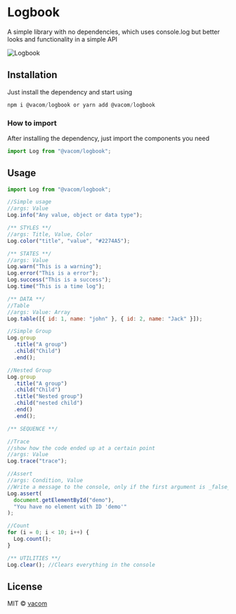 # Logbook

A simple library with no dependencies, which uses console.log but better looks and functionality in a simple API

![Logbook](http://i63.tinypic.com/sev9tg.jpg)

## Installation

Just install the dependency and start using

```javascript
npm i @vacom/logbook or yarn add @vacom/logbook
```

### How to import

After installing the dependency, just import the components you need

```javascript
import Log from "@vacom/logbook";
```

## Usage

```jsx
import Log from "@vacom/logbook";

//Simple usage
//args: Value
Log.info("Any value, object or data type");

/** STYLES **/
//args: Title, Value, Color
Log.color("title", "value", "#2274A5");

/** STATES **/
//args: Value
Log.warn("This is a warning");
Log.error("This is a error");
Log.success("This is a success");
Log.time("This is a time log");

/** DATA **/
//Table
//args: Value: Array
Log.table([{ id: 1, name: "john" }, { id: 2, name: "Jack" }]);

//Simple Group
Log.group
  .title("A group")
  .child("Child")
  .end();

//Nested Group
Log.group
  .title("A group")
  .child("Child")
  .title("Nested group")
  .child("nested child")
  .end()
  .end();

/** SEQUENCE **/

//Trace
//show how the code ended up at a certain point
//args: Value
Log.trace("trace");

//Assert
//args: Condition, Value
//Write a message to the console, only if the first argument is _false_
Log.assert(
  document.getElementById("demo"),
  "You have no element with ID 'demo'"
);

//Count
for (i = 0; i < 10; i++) {
  Log.count();
}

/** UTILITIES **/
Log.clear(); //Clears everything in the console
```

## License

MIT © [vacom](https://github.com/vacom)
